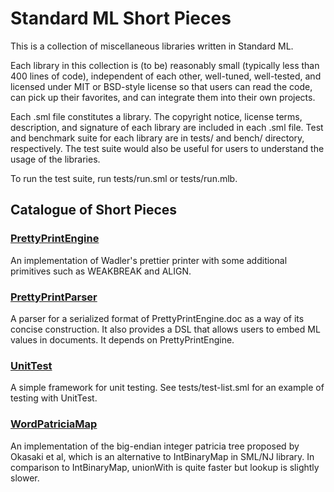 Standard ML Short Pieces
========================

This is a collection of miscellaneous libraries written in Standard ML.

Each library in this collection is (to be) reasonably small (typically
less than 400 lines of code), independent of each other, well-tuned,
well-tested, and licensed under MIT or BSD-style license so that users
can read the code, can pick up their favorites, and can integrate them
into their own projects.

Each .sml file constitutes a library.  The copyright notice, license
terms, description, and signature of each library are included in each
.sml file.  Test and benchmark suite for each library are in tests/
and bench/ directory, respectively.  The test suite would also be
useful for users to understand the usage of the libraries.

To run the test suite, run tests/run.sml or tests/run.mlb.

## Catalogue of Short Pieces ##

### [PrettyPrintEngine](pretty-print-engine.sml)

An implementation of Wadler's prettier printer with some additional
primitives such as WEAKBREAK and ALIGN.

### [PrettyPrintParser](pretty-print-parser.sml)

A parser for a serialized format of PrettyPrintEngine.doc as a way of
its concise construction.  It also provides a DSL that allows users
to embed ML values in documents.  It depends on PrettyPrintEngine.

### [UnitTest](unit-test.sml)

A simple framework for unit testing.
See tests/test-list.sml for an example of testing with UnitTest.

### [WordPatriciaMap](word-patricia-map.sml)

An implementation of the big-endian integer patricia tree proposed by
Okasaki et al, which is an alternative to IntBinaryMap in SML/NJ library.
In comparison to IntBinaryMap, unionWith is quite faster but lookup is
slightly slower.
